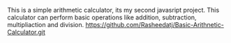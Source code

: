 This is a simple arithmetic calculator, its my second javasript project.
This calculator can perform basic operations like addition, subtraction, multipliaction and division.
https://github.com/Rasheedatj/Basic-Arithnetic-Calculator.git
